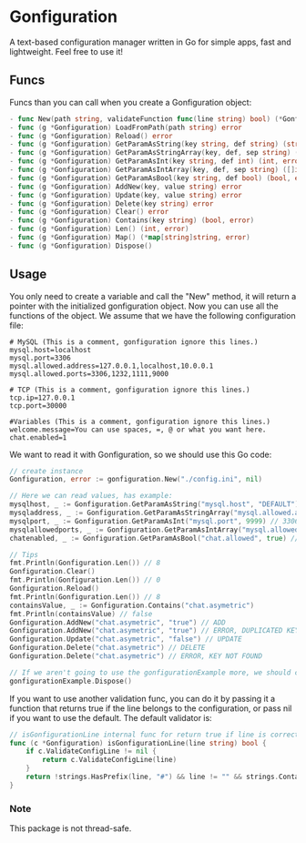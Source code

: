 # Gonfiguration
A text-based configuration manager written in Go for simple apps, fast and lightweight. Feel free to use it!

## Funcs
Funcs than you can call when you create a Gonfiguration object:

```Go
- func New(path string, validateFunction func(line string) bool) (*Gonfiguration, error)
- func (g *Gonfiguration) LoadFromPath(path string) error
- func (g *Gonfiguration) Reload() error
- func (g *Gonfiguration) GetParamAsString(key string, def string) (string, error)
- func (g *Gonfiguration) GetParamAsStringArray(key, def, sep string) ([]string, error)
- func (g *Gonfiguration) GetParamAsInt(key string, def int) (int, error)
- func (g *Gonfiguration) GetParamAsIntArray(key, def, sep string) ([]int, error)
- func (g *Gonfiguration) GetParamAsBool(key string, def bool) (bool, error)
- func (g *Gonfiguration) AddNew(key, value string) error
- func (g *Gonfiguration) Update(key, value string) error
- func (g *Gonfiguration) Delete(key string) error
- func (g *Gonfiguration) Clear() error
- func (g *Gonfiguration) Contains(key string) (bool, error)
- func (g *Gonfiguration) Len() (int, error)
- func (g *Gonfiguration) Map() (*map[string]string, error)
- func (g *Gonfiguration) Dispose() 
```

## Usage
You only need to create a variable and call the "New" method, it will return a pointer with the initialized gonfiguration object. Now you can use all the functions of the object. We assume that we have the following configuration file:
```Properties
# MySQL (This is a comment, gonfiguration ignore this lines.)
mysql.host=localhost
mysql.port=3306
mysql.allowed.address=127.0.0.1,localhost,10.0.0.1
mysql.allowed.ports=3306,1232,1111,9000

# TCP (This is a comment, gonfiguration ignore this lines.)
tcp.ip=127.0.0.1
tcp.port=30000

#Variables (This is a comment, gonfiguration ignore this lines.)
welcome.message=You can use spaces, =, @ or what you want here.
chat.enabled=1
```
We want to read it with Gonfiguration, so we should use this Go code:

```Go
// create instance
Gonfiguration, error := gonfiguration.New("./config.ini", nil)

// Here we can read values, has example:
mysqlhost, _ := Gonfiguration.GetParamAsString("mysql.host", "DEFAULT") // localhost
mysqladdress, _ := Gonfiguration.GetParamAsStringArray("mysql.allowed.address", "DEFAULT1,DEFAULT2", ",") // [127.0.0.1 localhost 10.0.0.1]
mysqlport, _ := Gonfiguration.GetParamAsInt("mysql.port", 9999) // 3306
mysqlallowedports, _ := Gonfiguration.GetParamAsIntArray("mysql.allowed.ports", "DEFAULT21,DEFAULT2", ",") // [3306 1232 1111 9000]
chatenabled, _ := Gonfiguration.GetParamAsBool("chat.allowed", true) // True

// Tips
fmt.Println(Gonfiguration.Len()) // 8
Gonfiguration.Clear()
fmt.Println(Gonfiguration.Len()) // 0
Gonfiguration.Reload()
fmt.Println(Gonfiguration.Len()) // 8
containsValue, _ := Gonfiguration.Contains("chat.asymetric")
fmt.Println(containsValue) // false 
Gonfiguration.AddNew("chat.asymetric", "true") // ADD
Gonfiguration.AddNew("chat.asymetric", "true") // ERROR, DUPLICATED KEY
Gonfiguration.Update("chat.asymetric", "false") // UPDATE
Gonfiguration.Delete("chat.asymetric") // DELETE
Gonfiguration.Delete("chat.asymetric") // ERROR, KEY NOT FOUND

// If we aren't going to use the gonfigurationExample more, we should call dispose
gonfigurationExample.Dispose()
```

If you want to use another validation func, you can do it by passing it a function that returns true if the line belongs to the configuration, or pass nil if you want to use the default. The default validator is:
```Go
// isGonfigurationLine internal func for return true if line is correct
func (c *Gonfiguration) isGonfigurationLine(line string) bool {
    if c.ValidateConfigLine != nil {
        return c.ValidateConfigLine(line)
    }
    return !strings.HasPrefix(line, "#") && line != "" && strings.Contains(line, "=")
}
```

### Note
This package is not thread-safe.
